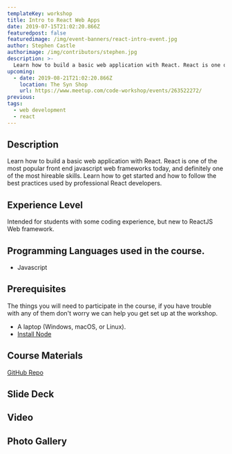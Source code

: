```yaml
---
templateKey: workshop
title: Intro to React Web Apps
date: 2019-07-15T21:02:20.866Z
featuredpost: false
featuredimage: /img/event-banners/react-intro-event.jpg
author: Stephen Castle
authorimage: /img/contributors/stephen.jpg
description: >-
  Learn how to build a basic web application with React. React is one of the most popular front end javascript web frameworks today, and definitely one of the most hireable skills. Learn how to get started and how to follow the best practices used by professional React developers.
upcoming:
  - date: 2019-08-21T21:02:20.866Z
    location: The Syn Shop
    url: https://www.meetup.com/code-workshop/events/263522272/
previous:
tags:
  - web development
  - react
---
```


## Description

Learn how to build a basic web application with React. React is one of the most popular front end javascript web frameworks today, and definitely one of the most hireable skills. Learn how to get started and how to follow the best practices used by professional React developers.

## Experience Level

Intended for students with some coding experience, but new to ReactJS Web framework.

## Programming Languages used in the course.

- Javascript

## Prerequisites

The things you will need to participate in the course, if you have trouble with any of them don't worry we can help you get set up at the workshop.

- A laptop (Windows, macOS, or Linux).
- [Install Node](https://nodejs.org/en/download/)

## Course Materials

[GitHub Repo](https://github.com/codeworkshop-dev/workshops)

## Slide Deck

## Video

## Photo Gallery
